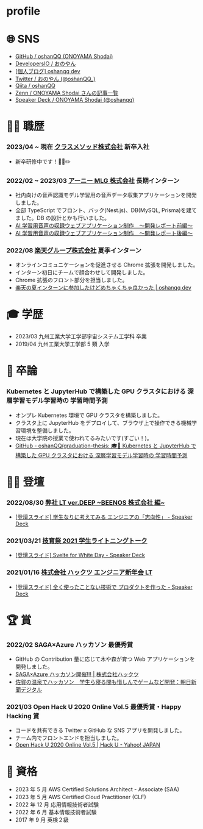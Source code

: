 # profile

# 🌐 SNS

- [GitHub / oshanQQ (ONOYAMA Shodai)](https://github.com/oshanQQ)
- [DevelopersIO / おのやん](https://dev.classmethod.jp/author/oshanqq)
- [[個人ブログ] oshanqq dev](https://oshanqq-dev.vercel.app/)
- [Twitter / おのやん (@oshanQQ\_)](https://twitter.com/oshanQQ_)
- [Qiita / oshanQQ](https://qiita.com/oshanQQ)
- [Zenn / ONOYAMA Shodai さんの記事一覧](https://zenn.dev/oshanqq)
- [Speaker Deck / ONOYAMA Shodai (@oshanqq)](https://speakerdeck.com/oshanqq)

# 👩‍💻 職歴

### 2023/04 ~ 現在 [クラスメソッド株式会社](https://classmethod.jp/) 新卒入社

- 新卒研修中です！🧑‍🎓✏️

### 2022/02 ~ 2023/03 [アーニー MLG 株式会社](https://ernie.co.jp/) 長期インターン

- 社内向けの音声認識モデル学習用の音声データ収集アプリケーションを開発しました。
- 全部 TypeScript でフロント、バック(Nest.js)、DB(MySQL, Prisma)を建てました。DB の設計とかも行いました。
- [AI 学習用音声の収録ウェブアプリケーション制作　〜開発レポート前編〜](https://olaris.jp/posts/WKvv-yyB)
- [AI 学習用音声の収録ウェブアプリケーション制作　〜開発レポート後編〜](https://olaris.jp/posts/Ku4HryXS)

### 2022/08 [楽天グループ株式会社](https://corp.rakuten.co.jp/about/) 夏季インターン

- オンラインコミュニケーションを促進させる Chrome 拡張を開発しました。
- インターン初日にチームで顔合わせして開発しました。
- Chrome 拡張のフロント部分を担当しました。
- [楽天の夏インターンに参加したけどめちゃくちゃ良かった | oshanqq dev](https://oshanqq-dev.vercel.app/posts/rakuten-internship)

# 🎓 学歴

- 2023/03 九州工業大学工学部宇宙システム工学科 卒業
- 2019/04 九州工業大学工学部 5 類 入学

# 📃 卒論

### Kubernetes と JupyterHub で構築した GPU クラスタにおける 深層学習モデル学習時の 学習時間予測

- オンプレ Kubernetes 環境で GPU クラスタを構築しました。
- クラスタ上に JupyterHub をデプロイして、ブラウザ上で操作できる機械学習環境を整備しました。
- 現在は大学院の授業で使われてるみたいです(すごい！)。
- [GitHub - oshanQQ/graduation-thesis: 🎓📝 Kubernetes と JupyterHub で構築した GPU クラスタにおける 深層学習モデル学習時の 学習時間予測](https://github.com/oshanQQ/graduation-thesis)

# 💁‍♂️ 登壇

### 2022/08/30 [弊社 LT ver.DEEP ~BEENOS 株式会社 編~](https://techplay.jp/event/867155)

- [[登壇スライド] 学生なりに考えてみる エンジニアの「志向性」 - Speaker Deck](https://speakerdeck.com/oshanqq/xue-sheng-narinikao-etemiru-enziniano-zhi-xiang-xing)

### 2021/03/21 [技育祭 2021 学生ライトニングトーク](https://talent.supporterz.jp/geeksai/2021/)

- [[登壇スライド] Svelte for White Day - Speaker Deck](https://speakerdeck.com/oshanqq/svelte-for-white-day)

### 2021/01/16 [株式会社 ハックツ エンジニア新年会 LT](https://hackz.connpass.com/event/199547/)

- [[登壇スライド] 全く使ったことない技術で プロダクトを作った - Speaker Deck](https://speakerdeck.com/oshanqq/quan-kushi-tutakotonaiji-shu-de-purodakutowozuo-tuta)

# 🏆 賞

### 2022/02 SAGA×Azure ハッカソン 最優秀賞

- GitHub の Contribution 量に応じて木や森が育つ Web アプリケーションを開発しました。
- [SAGA×Azure ハッカソン開催!!! | 株式会社ハックツ](https://hackz.team/news/2NI9kKjmcoVfALGaw2luVR)
- [佐賀の温泉でハッカソン　学生ら寝る間も惜しんでゲームなど開発：朝日新聞デジタル](https://www.asahi.com/articles/ASQ267281Q26TTHB001.html)

### 2021/03 Open Hack U 2020 Online Vol.5 最優秀賞・Happy Hacking 賞

- コードを共有できる Twitter x GitHub な SNS アプリを開発しました。
- チーム内でフロントエンドを担当しました。
- [Open Hack U 2020 Online Vol.5 | Hack U - Yahoo! JAPAN](https://hacku.yahoo.co.jp/hacku2020online5/)

# 🪪 資格

- 2023 年 5 月 AWS Certified Solutions Architect - Associate (SAA)
- 2023 年 5 月 AWS Certified Cloud Practitioner (CLF)
- 2022 年 12 月 応用情報技術者試験
- 2022 年 6 月 基本情報技術者試験
- 2017 年 9 月 英検２級
